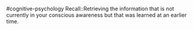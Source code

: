 #cognitive-psychology 
Recall::Retrieving the information that is not currently in your conscious awareness but that was learned at an earlier time.
<!--SR:!2024-04-09,3,250-->